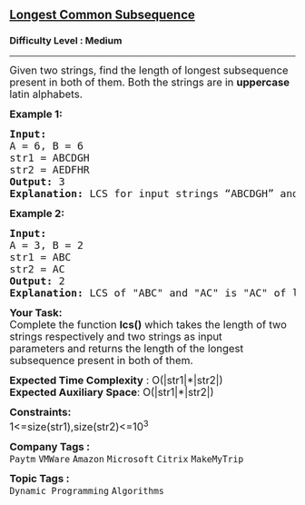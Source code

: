 <h2><a href="https://www.geeksforgeeks.org/problems/longest-common-subsequence-1587115620/1?page=2&status=unsolved&sortBy=submissions">Longest Common Subsequence</a></h2><h3>Difficulty Level : Medium</h3><hr><div class="problems_problem_content__Xm_eO"><p><span style="font-size: 18px;">Given two strings, find the length of longest subsequence present in both of them. Both the strings are in <strong>uppercase </strong>latin alphabets.</span></p>
<p><span style="font-size: 18px;"><strong>Example 1:</strong></span></p>
<pre><span style="font-size: 18px;"><strong>Input:
</strong>A = 6, B = 6
str1 = ABCDGH
str2 = AEDFHR
<strong>Output: </strong>3<strong>
Explanation: </strong>LCS for input strings “ABCDGH” and “AEDFHR” is “ADH” of length 3.</span>
</pre>
<p><span style="font-size: 18px;"><strong>Example 2:</strong></span></p>
<pre><span style="font-size: 18px;"><strong>Input:
</strong>A = 3, B = 2
str1 = ABC
str2 = AC
<strong>Output: </strong>2<strong>
Explanation: </strong>LCS of "ABC" and "AC" is "AC" of length 2.</span></pre>
<p><span style="font-size: 18px;"><strong>Your Task:</strong><br>Complete the function&nbsp;<strong>lcs()</strong>&nbsp;which takes the length of two strings respectively and two strings as input parameters&nbsp;and returns the&nbsp;length of the longest subsequence present in both of them. </span></p>
<p><span style="font-size: 18px;"><strong>Expected Time Complexity</strong> : O(|str1|*|str2|)<br><strong>Expected Auxiliary Space</strong>: O(|str1|*|str2|)</span></p>
<p><span style="font-size: 18px;"><strong>Constraints:</strong><br>1&lt;=size(str1),size(str2)&lt;=10<sup>3</sup></span></p></div><p><span style=font-size:18px><strong>Company Tags : </strong><br><code>Paytm</code>&nbsp;<code>VMWare</code>&nbsp;<code>Amazon</code>&nbsp;<code>Microsoft</code>&nbsp;<code>Citrix</code>&nbsp;<code>MakeMyTrip</code>&nbsp;<br><p><span style=font-size:18px><strong>Topic Tags : </strong><br><code>Dynamic Programming</code>&nbsp;<code>Algorithms</code>&nbsp;